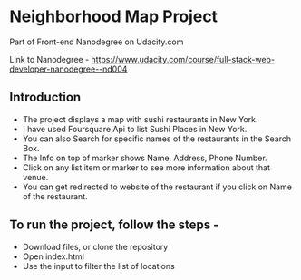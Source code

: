 # Neighborhood Map Project

Part of Front-end Nanodegree on Udacity.com

Link to Nanodegree - https://www.udacity.com/course/full-stack-web-developer-nanodegree--nd004

## Introduction
- The project displays a map with sushi restaurants in New York.
- I have used Foursquare Api to list Sushi Places in New York.
- You can also Search for specific names of the restaurants in the Search Box.
- The Info on top of marker shows Name, Address, Phone Number.
- Click on any list item or marker to see more information about that venue.
- You can get redirected to website of the restaurant if you click on Name of the restaurant.

## To run the project, follow the steps - 
- Download files, or clone the repository
- Open index.html
- Use the input to filter the list of locations
